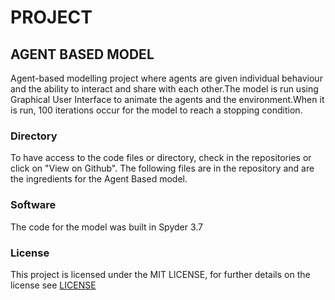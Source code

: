 # PROJECT  
## AGENT BASED MODEL
Agent-based modelling project where agents are given individual behaviour and the ability to interact and share with each other.The model is run using Graphical User Interface to animate the agents and the environment.When it is run, 100 iterations occur for the model to reach a stopping condition.

### Directory
To have access to the code files or directory, check in the repositories or click on "View on Github". The following files are in the repository and are the ingredients for the Agent Based model.

### Software
The code for the model was built in Spyder 3.7 









### License
This project is licensed under the MIT LICENSE, for further details on the license see [LICENSE](../MIT/master/LICENSE)
